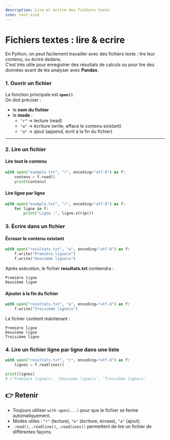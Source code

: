 ```yaml
---
description: Lire et écrire des fichiers texte
icon: text-size
---
```


# Fichiers textes : lire & ecrire

En Python, on peut facilement travailler avec des fichiers texte : lire leur contenu, ou écrire dedans.\
C’est très utile pour enregistrer des résultats de calculs ou pour lire des données avant de les analyser avec **Pandas**.

### 1. Ouvrir un fichier

La fonction principale est **`open()`**.\
On doit préciser :

* le **nom du fichier**
* le **mode** :
  * `"r"` → lecture (read)
  * `"w"` → écriture (write, efface le contenu existant)
  * `"a"` → ajout (append, écrit à la fin du fichier)

***

### 2. Lire un fichier

#### Lire tout le contenu

```python
with open("exemple.txt", "r", encoding="utf-8") as f:
    contenu = f.read()
    print(contenu)
```

#### Lire ligne par ligne

```python
with open("exemple.txt", "r", encoding="utf-8") as f:
    for ligne in f:
        print("Ligne :", ligne.strip())
```

### 3. Écrire dans un fichier

#### Écraser le contenu existant

```python
with open("resultats.txt", "w", encoding="utf-8") as f:
    f.write("Première ligne\n")
    f.write("Deuxième ligne\n")
```

Après exécution, le fichier **resultats.txt** contiendra :

```
Première ligne
Deuxième ligne
```

#### Ajouter à la fin du fichier

```python
with open("resultats.txt", "a", encoding="utf-8") as f:
    f.write("Troisième ligne\n")
```

Le fichier contient maintenant :

```
Première ligne
Deuxième ligne
Troisième ligne
```

### 4. Lire un fichier ligne par ligne dans une liste

```python
with open("resultats.txt", "r", encoding="utf-8") as f:
    lignes = f.readlines()

print(lignes)
# ['Première ligne\n', 'Deuxième ligne\n', 'Troisième ligne\n'
```

## 👉 Retenir

* Toujours utiliser `with open(...)` pour que le fichier se ferme automatiquement.
* Modes utiles : `"r"` (lecture), `"w"` (écriture, écrase), `"a"` (ajout).
* `.read()`, `.readline()`, `.readlines()` permettent de lire un fichier de différentes façons.
